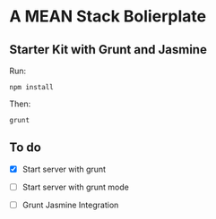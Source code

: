 # A MEAN Stack Bolierplate 
## Starter Kit with Grunt and Jasmine

Run:

```
npm install
```

Then:

```
grunt
```
## To do
- [x] Start server with grunt
- [ ] Start server with grunt mode 
- [ ] Grunt Jasmine Integration


